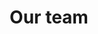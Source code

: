---
type: OurTeam
title: "Our team"
cards: 
  [
    {
      name: "Dmitry",
      position: "ССО",
      image: "../assets/images/OurTeam/dm.jpg",
      image_on: "../assets/images/OurTeam/dmOn.jpg",
    },
    {
      name: "Ali",
      position: "Product Manager",
      image: "../assets/images/OurTeam/alk.jpg",
      image_on: "../assets/images/OurTeam/alkOn.jpg",
    },
    {
      name: "Charles",
      position: "Commercial Director",
      image: "../assets/images/OurTeam/ant.jpg",
      image_on: "../assets/images/OurTeam/antOn.jpg", 
    },
    {
      name: "Ian",
      position: "Sales Manager",
      image: "../assets/images/OurTeam/artb.jpg",
      image_on: "../assets/images/OurTeam/artbOn.jpg",
    },
    {
      name: "Joseph",
      position: "Team Lead",
      image: "../assets/images/OurTeam/konk.jpg",
      image_on: "../assets/images/OurTeam/konkOn.jpg",
    },
    {
      name: "Michael",
      position: "Dev",
      image: "../assets/images/OurTeam/pavp.jpg",
      image_on: "../assets/images/OurTeam/pavpOn.jpg",
    },
    {
      name: "Toa",
      position: "Dev",
      image: "../assets/images/OurTeam/rom.jpg",
      image_on: "../assets/images/OurTeam/romOn.jpg",
    },
    {
      name: "St",
      position: "Dev",
      image: "../assets/images/OurTeam/st.jpg",
      image_on: "../assets/images/OurTeam/stOn.jpg",
    },
  ]
---